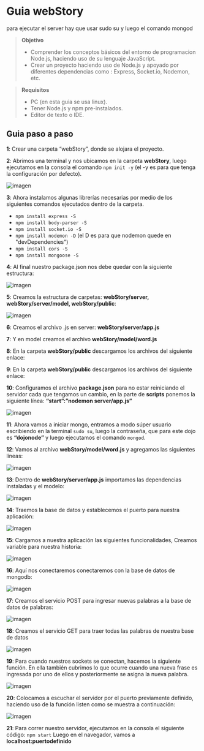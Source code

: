 # Guia webStory #
para ejecutar el server hay que usar sudo su y luego el comando mongod
> **Objetivo**
> * Comprender los conceptos básicos del entorno de programacion Node.js, haciendo uso de su lenguaje JavaScript.
> * Crear un proyecto haciendo uso de Node.js y apoyado por diferentes dependencias como : Express, Socket.io, Nodemon, etc.

> **Requisitos**
> * PC (en esta guia se usa linux).
> * Tener Node.js y npm pre-instalados.
> * Editor de texto o IDE.

## Guia paso a paso ##
  **1**: Crear una carpeta “webStory”, donde se alojara el proyecto.
  
  **2**: Abrimos una terminal y nos ubicamos en la carpeta **webStory**, luego ejecutamos en la consola el comando `npm init -y` (el -y es  para que tenga la configuración por defecto).
  
![imagen](./images/standard/npm-init.jpg)

**3**: Ahora instalamos algunas librerías necesarias por medio de los siguientes comandos ejecutados dentro de la carpeta.

* `npm install express -S`
* `npm install body-parser -S`
* `npm install socket.io -S`
* `npm install nodemon -D` (el D es para que nodemon quede en  "devDependencies")
* `npm install cors -S`
* `npm install mongoose -S`

**4**: Al final nuestro package.json nos debe quedar con la siguiente estructura:

![imagen](./images/standard/Estructura_packagejson.PNG)

**5**: Creamos la estructura de carpetas: **webStory/server, webStory/server/model, webStory/public**:

![imagen](./images/standard/Carpetas.PNG)

**6**: Creamos el archivo .js en server: **webStory/server/app.js**

**7**: Y en model creamos el archivo **webStory/model/word.js**

**8**: En la carpeta **webStory/public** descargamos los archivos del siguiente enlace:

**9**: En la carpeta **webStory/public** descargamos los archivos del siguiente enlace:

**10**: Configuramos el archivo **package.json** para no estar reiniciando el servidor cada que tengamos un cambio, en la parte de **scripts** ponemos la siguiente línea: **“start”:”nodemon server/app.js”**

![imagen](./images/standard/scripts.PNG)

**11**: Ahora vamos a iniciar mongo, entramos a modo súper usuario escribiendo en la terminal `sudo su`,  luego la contraseña, que para este dojo es **“dojonode”** y luego ejecutamos el comando  `mongod`.

**12**: Vamos al archivo **webStory/model/word.js** y agregamos las siguientes líneas:

![imagen](./images/standard/mongo.PNG)

**13**: Dentro de **webStory/server/app.js** importamos las dependencias instaladas y el modelo:

![imagen](./images/standard/dependencias.PNG)

**14**: Traemos la base de datos y establecemos el puerto para nuestra aplicación:

![imagen](./images/standard/Puerto.PNG)

**15**: Cargamos a nuestra aplicación las siguientes funcionalidades, Creamos variable para nuestra historia:

![imagen](./images/standard/funcionalidades.PNG)

**16**: Aquí nos conectaremos conectaremos con la base de datos de mongodb:

![imagen](./images/standard/mongodb.PNG)

**17**: Creamos el servicio POST para ingresar nuevas palabras a la base de datos de palabras:

![imagen](./images/standard/post.PNG)

**18**: Creamos el servicio GET para traer todas las palabras de nuestra base de datos

![imagen](./images/standard/get.PNG)

**19**: Para cuando nuestros sockets se conectan, hacemos la siguiente función. En ella también cubrimos lo que ocurre cuando una nueva frase es ingresada por uno de ellos y posteriormente se asigna la nueva palabra.

![imagen](./images/standard/socket.PNG)

**20**: Colocamos a escuchar el servidor por el puerto previamente definido, haciendo uso de la función listen como se muestra a continuación:

![imagen](./images/standard/sever.PNG)

**21**: Para correr nuestro servidor, ejecutamos en la consola el siguiente código: `npm start`
Luego en el navegador, vamos a **localhost:puertodefinido**







